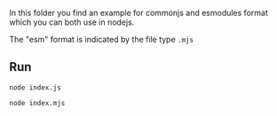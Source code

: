 In this folder you find an example for commonjs and esmodules format which you can both use in nodejs.

The "esm" format is indicated by the file type `.mjs`

## Run
```shell
node index.js

node index.mjs
```